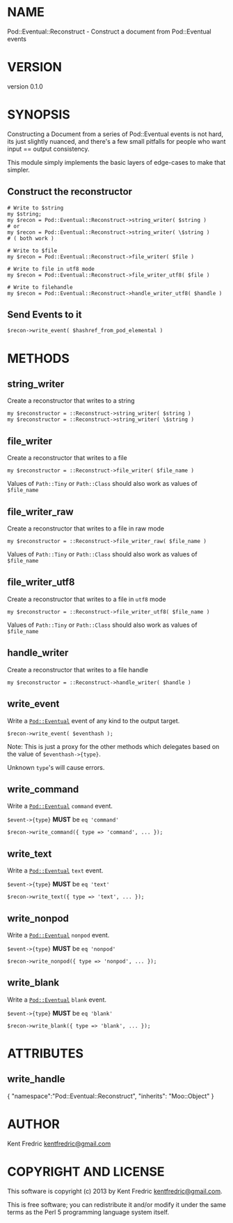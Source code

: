 # NAME

Pod::Eventual::Reconstruct - Construct a document from Pod::Eventual events

# VERSION

version 0.1.0

# SYNOPSIS

Constructing a Document from a series of Pod::Eventual events is not hard, its just slightly nuanced,
and there's a few small pitfalls for people who want input == output consistency.

This module simply implements the basic layers of edge-cases to make that simpler.

## Construct the reconstructor

    # Write to $string
    my $string;
    my $recon = Pod::Eventual::Reconstruct->string_writer( $string )
    # or
    my $recon = Pod::Eventual::Reconstruct->string_writer( \$string )
    # ( both work )

    # Write to $file
    my $recon = Pod::Eventual::Reconstruct->file_writer( $file )

    # Write to file in utf8 mode
    my $recon = Pod::Eventual::Reconstruct->file_writer_utf8( $file )

    # Write to filehandle
    my $recon = Pod::Eventual::Reconstruct->handle_writer_utf8( $handle )

## Send Events to it

    $recon->write_event( $hashref_from_pod_elemental )

# METHODS

## string\_writer

Create a reconstructor that writes to a string

    my $reconstructor = ::Reconstruct->string_writer( $string )
    my $reconstructor = ::Reconstruct->string_writer( \$string )

## file\_writer

Create a reconstructor that writes to a file

    my $reconstructor = ::Reconstruct->file_writer( $file_name )

Values of `Path::Tiny` or `Path::Class` should also work as values of `$file_name`

## file\_writer\_raw

Create a reconstructor that writes to a file in raw mode

    my $reconstructor = ::Reconstruct->file_writer_raw( $file_name )

Values of `Path::Tiny` or `Path::Class` should also work as values of `$file_name`

## file\_writer\_utf8

Create a reconstructor that writes to a file in `utf8` mode

    my $reconstructor = ::Reconstruct->file_writer_utf8( $file_name )

Values of `Path::Tiny` or `Path::Class` should also work as values of `$file_name`

## handle\_writer

Create a reconstructor that writes to a file handle

    my $reconstructor = ::Reconstruct->handle_writer( $handle )

## write\_event

Write a [`Pod::Eventual`](http://search.cpan.org/perldoc?Pod::Eventual) event of any kind to the output target.

    $recon->write_event( $eventhash );

Note: This is just a proxy for the other methods which delegates based on the value of `$eventhash->{type}`.

Unknown `type`'s will cause errors.

## write\_command

Write a  [`Pod::Eventual`](http://search.cpan.org/perldoc?Pod::Eventual) `command` event.

`$event->{type}` __MUST__ be `eq 'command'`

    $recon->write_command({ type => 'command', ... });

## write\_text

Write a  [`Pod::Eventual`](http://search.cpan.org/perldoc?Pod::Eventual) `text` event.

`$event->{type}` __MUST__ be `eq 'text'`

    $recon->write_text({ type => 'text', ... });

## write\_nonpod

Write a  [`Pod::Eventual`](http://search.cpan.org/perldoc?Pod::Eventual) `nonpod` event.

`$event->{type}` __MUST__ be `eq 'nonpod'`

    $recon->write_nonpod({ type => 'nonpod', ... });

## write\_blank

Write a  [`Pod::Eventual`](http://search.cpan.org/perldoc?Pod::Eventual) `blank` event.

`$event->{type}` __MUST__ be `eq 'blank'`

    $recon->write_blank({ type => 'blank', ... });

# ATTRIBUTES

## write\_handle

{
    "namespace":"Pod::Eventual::Reconstruct",
    "inherits": "Moo::Object"
}



# AUTHOR

Kent Fredric <kentfredric@gmail.com>

# COPYRIGHT AND LICENSE

This software is copyright (c) 2013 by Kent Fredric <kentfredric@gmail.com>.

This is free software; you can redistribute it and/or modify it under
the same terms as the Perl 5 programming language system itself.
